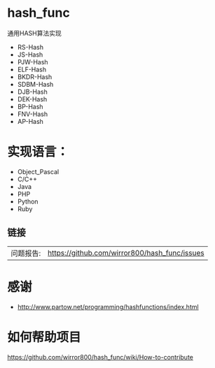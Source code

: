 
hash_func
========
通用HASH算法实现  
* RS-Hash
* JS-Hash
* PJW-Hash
* ELF-Hash
* BKDR-Hash
* SDBM-Hash
* DJB-Hash
* DEK-Hash
* BP-Hash
* FNV-Hash
* AP-Hash


实现语言：  
================
* Object_Pascal
* C/C++
* Java
* PHP
* Python
* Ruby


## 链接
|   |   |
| --------   | :----  |
|问题报告:  |https://github.com/wirror800/hash_func/issues|

感谢
=========
* http://www.partow.net/programming/hashfunctions/index.html


如何帮助项目
==========
https://github.com/wirror800/hash_func/wiki/How-to-contribute